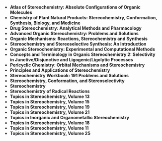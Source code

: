  <ul>
  
 <li><b><a target="_blank" href="https://github.com/manjunath5496/Stereochemistry-Books/blob/master/chs(1).pdf" style="text-decoration:none;">Atlas of Stereochemistry: Absolute Configurations of Organic Molecules </a></b></li>
  
<li><b><a target="_blank" href="https://github.com/manjunath5496/Stereochemistry-Books/blob/master/chs(2).pdf" style="text-decoration:none;">Chemistry of Plant Natural Products: Stereochemistry, Conformation, Synthesis, Biology, and Medicine</a></b></li>

<li><b><a target="_blank" href="https://github.com/manjunath5496/Stereochemistry-Books/blob/master/chs(3).pdf" style="text-decoration:none;">Drug Stereochemistry: Analytical Methods and Pharmacology</a></b></li>
  
<li><b><a target="_blank" href="https://github.com/manjunath5496/Stereochemistry-Books/blob/master/chs(4).pdf" style="text-decoration:none;"> Advanced Organic Stereochemistry: Problems and Solutions</a></b></li>
                               
  <li><b><a target="_blank" href="https://github.com/manjunath5496/Stereochemistry-Books/blob/master/chs(5).pdf" style="text-decoration:none;">Organic Mechanisms: Reactions, Stereochemistry and Synthesis</a></b></li>  
  <li><b><a target="_blank" href="https://github.com/manjunath5496/Stereochemistry-Books/blob/master/chs(6).pdf" style="text-decoration:none;">Stereochemistry and Stereoselective Synthesis: An Introduction</a></b></li>    
  
<li><b><a target="_blank" href="https://github.com/manjunath5496/Stereochemistry-Books/blob/master/chs(7).pdf" style="text-decoration:none;">Organic Stereochemistry: Experimental and Computational Methods</a></b></li>
<li><b><a target="_blank" href="https://github.com/manjunath5496/Stereochemistry-Books/blob/master/chs(8).pdf" style="text-decoration:none;">Concepts and Terminology in Organic Stereochemistry 2: Selectivity in Junctive/Disjunctive and Ligogenic/Ligolytic Processes</a></b></li>
  
<li><b><a target="_blank" href="https://github.com/manjunath5496/Stereochemistry-Books/blob/master/chs(9).pdf" style="text-decoration:none;">Pericyclic Chemistry: Orbital Mechanisms and Stereochemistry</a></b></li>

<li><b><a target="_blank" href="https://github.com/manjunath5496/Stereochemistry-Books/blob/master/chs(10).pdf" style="text-decoration:none;">Principles and Applications of Stereochemistry</a></b></li>
  
<li><b><a target="_blank" href="https://github.com/manjunath5496/Stereochemistry-Books/blob/master/chs(11).pdf" style="text-decoration:none;"> Stereochemistry Workbook: 191 Problems and Solutions</a></b></li>
                               
  <li><b><a target="_blank" href="https://github.com/manjunath5496/Stereochemistry-Books/blob/master/chs(12).pdf" style="text-decoration:none;">Stereochemistry, Conformation, and Stereoselectivity </a></b></li>  
  
  <li><b><a target="_blank" href="https://github.com/manjunath5496/Stereochemistry-Books/blob/master/chs(13).pdf" style="text-decoration:none;"> Stereochemistry</a></b></li>
                               
  <li><b><a target="_blank" href="https://github.com/manjunath5496/Stereochemistry-Books/blob/master/chs(14).pdf" style="text-decoration:none;">Stereochemistry of Radical Reactions</a></b></li>  
     
  <li><b><a target="_blank" href="https://github.com/manjunath5496/Stereochemistry-Books/blob/master/chs(15).pdf" style="text-decoration:none;">Topics in Stereochemistry, Volume 13</a></b></li>
                               
  <li><b><a target="_blank" href="https://github.com/manjunath5496/Stereochemistry-Books/blob/master/chs(16).pdf" style="text-decoration:none;"> Topics in Stereochemistry, Volume 15 </a></b></li>  
      
   <li><b><a target="_blank" href="https://github.com/manjunath5496/Stereochemistry-Books/blob/master/chs(17).pdf" style="text-decoration:none;"> Topics in Stereochemistry, Volume 19</a></b></li>
                               
  <li><b><a target="_blank" href="https://github.com/manjunath5496/Stereochemistry-Books/blob/master/chs(18).pdf" style="text-decoration:none;">Topics in Stereochemistry, Volume 21 </a></b></li>  
     
  <li><b><a target="_blank" href="https://github.com/manjunath5496/Stereochemistry-Books/blob/master/chs(19).pdf" style="text-decoration:none;"> Topics in Inorganic and Organometallic Stereochemistry</a></b></li>
                               
  <li><b><a target="_blank" href="https://github.com/manjunath5496/Stereochemistry-Books/blob/master/chs(20).pdf" style="text-decoration:none;"> Topics in Stereochemistry, Volume 18</a></b></li> 
  
   <li><b><a target="_blank" href="https://github.com/manjunath5496/Stereochemistry-Books/blob/master/chs(21).pdf" style="text-decoration:none;"> Topics in Stereochemistry, Volume 11</a></b></li>  
  
<li><b><a target="_blank" href="https://github.com/manjunath5496/Stereochemistry-Books/blob/master/chs(22).pdf" style="text-decoration:none;"> Topics in Stereochemistry, Volume 25</a></b></li> 
  
  
  
  
  
  
  

</ul>
